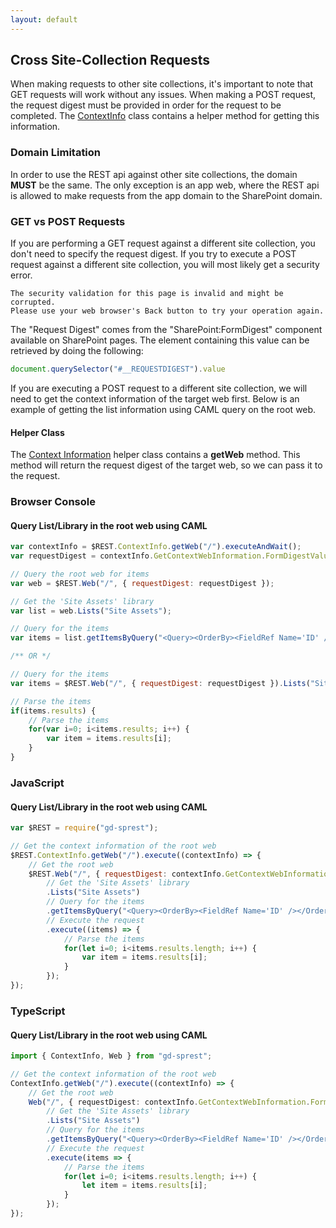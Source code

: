 ```yaml
---
layout: default
---
```


## Cross Site-Collection Requests

When making requests to other site collections, it's important to note that GET requests will work without any issues. When making a POST request, the request digest must be provided in order for the request to be completed. The [ContextInfo](context-info) class contains a helper method for getting this information.

### Domain Limitation

In order to use the REST api against other site collections, the domain **MUST** be the same. The only exception is an app web, where the REST api is allowed to make requests from the app domain to the SharePoint domain.

### GET vs POST Requests

If you are performing a GET request against a different site collection, you don't need to specify the request digest. If you try to execute a POST request against a different site collection, you will most likely get a security error.
```
The security validation for this page is invalid and might be corrupted.
Please use your web browser's Back button to try your operation again.
```
The "Request Digest" comes from the "SharePoint:FormDigest" component available on SharePoint pages. The element containing this value can be retrieved by doing the following:
```js
document.querySelector("#__REQUESTDIGEST").value
```

If you are executing a POST request to a different site collection, we will need to get the context information of the target web first. Below is an example of getting the list information using CAML query on the root web.

#### Helper Class

The [Context Information](/topics/context-info) helper class contains a **getWeb** method. This method will return the request digest of the target web, so we can pass it to the request.

### Browser Console

#### Query List/Library in the root web using CAML

```js
var contextInfo = $REST.ContextInfo.getWeb("/").executeAndWait();
var requestDigest = contextInfo.GetContextWebInformation.FormDigestValue;

// Query the root web for items
var web = $REST.Web("/", { requestDigest: requestDigest });

// Get the 'Site Assets' library
var list = web.Lists("Site Assets");

// Query for the items
var items = list.getItemsByQuery("<Query><OrderBy><FieldRef Name='ID' /></OrderBy></Query>").executeAndWait();

/** OR */

// Query for the items
var items = $REST.Web("/", { requestDigest: requestDigest }).Lists("Site Assets").getItemsByQuery("<Query><OrderBy><FieldRef Name='ID' /></OrderBy></Query>").executeAndWait();

// Parse the items
if(items.results) {
    // Parse the items
    for(var i=0; i<items.results; i++) {
        var item = items.results[i];
    }
}
```

### JavaScript

#### Query List/Library in the root web using CAML

```js
var $REST = require("gd-sprest");

// Get the context information of the root web
$REST.ContextInfo.getWeb("/").execute((contextInfo) => {
    // Get the root web
    $REST.Web("/", { requestDigest: contextInfo.GetContextWebInformation.FormDigestValue })
        // Get the 'Site Assets' library
        .Lists("Site Assets")
        // Query for the items
        .getItemsByQuery("<Query><OrderBy><FieldRef Name='ID' /></OrderBy></Query>")
        // Execute the request
        .execute((items) => {
            // Parse the items
            for(let i=0; i<items.results.length; i++) {
                var item = items.results[i];
            }
        });
});
```

### TypeScript

#### Query List/Library in the root web using CAML

```ts
import { ContextInfo, Web } from "gd-sprest";

// Get the context information of the root web
ContextInfo.getWeb("/").execute((contextInfo) => {
    // Get the root web
    Web("/", { requestDigest: contextInfo.GetContextWebInformation.FormDigestValue })
        // Get the 'Site Assets' library
        .Lists("Site Assets")
        // Query for the items
        .getItemsByQuery("<Query><OrderBy><FieldRef Name='ID' /></OrderBy></Query>")
        // Execute the request
        .execute(items => {
            // Parse the items
            for(let i=0; i<items.results.length; i++) {
                let item = items.results[i];
            }
        });
});
```